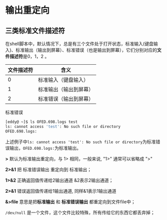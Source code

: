 # 输出重定向

## 三类标准文件描述符

在shell脚本中，默认情况下，总是有三个文件处于打开状态，标准输入(键盘输入)、标准输出（输出到屏幕）、标准错误（也是输出到屏幕），它们分别对应的**文件描述符**是0，1，2 。

| 文件描述符 | 含义                   |
| ---------- | ---------------------- |
| 0          | 标准输入（键盘输入）   |
| 1          | 标准输出（输出到屏幕） |
| 2          | 标准错误（输出到屏幕） |

标准错误

```bash
[eddy@ ~]$ ls OFED.698.logs test
ls: cannot access 'test': No such file or directory
OFED.698.logs:
```

上述例子中`ls: cannot access 'test': No such file or directory`为标准错误输出，`OFED.698.logs:`为标准输出。

**>** 默认为标准输出重定向，与 1> 相同，一般来说, "1>" 通常可以省略成 ">"

**2>&1**  把 标准错误输出 重定向到 标准输出；

**1>&2** 正确返回值传递给2输出通道 &2表示2输出通道；

**2>&1** 错误返回值传递给1输出通道, 同样&1表示1输出通道

**&>file** 意思是把**标准输出** 和 **标准错误输出** 都重定向到文件file中；



`/dev/null` 是一个文件，这个文件比较特殊，所有传给它的东西它都丢弃掉；

